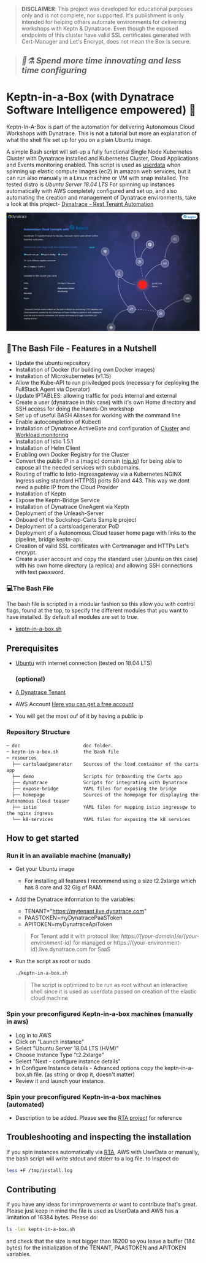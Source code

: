 > **DISCLAIMER**: This project was developed for educational purposes only and is not complete, nor supported. It's publishment is only intended for helping others automate environments for delivering workshops with Keptn & Dynatrace. Even though the exposed endpoints of this cluster have valid SSL certificates generated with Cert-Manager and Let's Encrypt, does not mean the Box is secure.    

> ## ***🥼⚗ Spend more time innovating and less time configuring***

# Keptn-in-a-Box (with Dynatrace Software Intelligence empowered) 🎁

Keptn-In-A-Box is part of the automation for delivering Autonomous Cloud Workshops with Dynatrace. This is not a tutorial but more an explanation of what the shell file set up for you on a plain Ubuntu image. 

A simple Bash script will set-up a fully functional Single Node Kubernetes Cluster with Dynatrace installed and Kubernetes Cluster, Cloud Applications and Events monitoring enabled. This script is used as [userdata](https://docs.aws.amazon.com/AWSEC2/latest/UserGuide/user-data.html) when spinning up elastic compute images (ec2) in amazon web services, but it can run also manually in a Linux machine or VM with snap installed. The tested distro is  *Ubuntu Server 18.04 LTS*
For spinning up instances automatically with AWS completely configured and set up, and also automating the creation and management of Dynatrace environments, take a look at this project- [Dynatrace - Rest Tenant Automation](https://github.com/sergiohinojosa/Dynatrace-REST-Tenant-Automation) 


![#](doc/ac-concepts-keptninabox.png)

## 🥜The Bash File - Features in a Nutshell
- Update the ubuntu repository
- Installation of Docker (for building own Docker images)
- Installation of Microkubernetes (v1.15)
- Allow the Kube-API to run priviledged pods (necessary for deploying the FullStack Agent via Operator)
- Update IPTABLES: allowing traffic for pods internal and external
- Create a user (dynatrace in this case) with it's own Home directory and SSH access for doing the Hands-On workshop
- Set up of useful BASH Aliases for working with the command line
- Enable autocompletion of Kubectl
- Installation of Dynatrace ActiveGate and configuration of [Cluster](https://www.dynatrace.com/support/help/technology-support/cloud-platforms/kubernetes/monitoring/connect-kubernetes-clusters-to-dynatrace/) and [Workload monitoring](https://www.dynatrace.com/support/help/technology-support/cloud-platforms/kubernetes/monitoring/monitor-workloads-kubernetes/)
- Installation of Istio 1.5.1 
- Installation of Helm Client
- Enabling own Docker Registry for the Cluster
- Convert the public IP in a (magic) domain ([nip.io](https://nip.io/)) for being able to expose all the needed services with subdomains.
- Routing of traffic to Istio-Ingressgateway via a Kubernetes NGINX Ingress using standard HTTP(S) ports 80 and 443. This way we dont need a public IP from the Cloud Provider
- Installation of Keptn 
- Expose the Keptn-Bridge Service
- Installation of Dynatrace OneAgent via Keptn
- Deployment of the Unleash-Server
- Onboard of the Sockshop-Carts Sample project
- Deployment of a cartsloadgenerator PoD
- Deployment of a Autonomous Cloud teaser home page with links to the pipeline, bridge keptn-api. 
- Creation of valid SSL certificates with Certmanager and HTTPs Let's encrypt.
- Create a user account and copy the standard user (ubuntu on this case) with his own home directory (a replica) and allowing SSH connections with text password. 

### 💻The Bash File

The bash file is scripted in a modular fashion so this allow you with control flags, found at the top, to specify the different modules that you want to have installed. By default all modules are set to true. 

- [keptn-in-a-box.sh](keptn-in-a-box.sh)

## Prerequisites

- [Ubuntu](https://ubuntu.com/#download) with internet connection (tested on 18.04 LTS)

  ### (optional)

- [A Dynatrace Tenant](https://www.dynatrace.com/trial/) 
- AWS Account [Here you can get a free account](https://aws.amazon.com/free/)
- You will get the most ouf of it by having a public ip

### Repository Structure
```
─ doc                       doc folder.
─ keptn-in-a-box.sh         the Bash file
─ resources                 
  ├── cartsloadgenerator    Sources of the load container of the carts app 
  ├── demo                  Scripts for Onboarding the Carts app  
  ├── dynatrace             Scripts for integrating with Dynatrace
  ├── expose-bridge         YAML files for exposing the bridge
  ├── homepage              Sources of the homepage for displaying the Autonomous Cloud teaser  
  ├── istio                 YAML files for mapping istio ingressgw to the nginx ingress
  └── k8-services           YAML files for exposing the k8 services
```

## How to get started
### Run it in an available machine  (manually)
- Get your Ubuntu image 
	
	- For installing all features I recommend using a size t2.2xlarge which has 8 core and 32 Gig of RAM. 
	
- Add the Dynatrace information to the variables:

	- TENANT="https://mytenant.live.dynatrace.com"
	- PAASTOKEN=myDynatracePaaSToken
	- APITOKEN=myDynatraceApiToken

     > For Tenant add it with protocol like:
     >  *https://{your-domain}/e/{your-environment-id}* 
     > for managed or 
     > https://{your-environment-id}.live.dynatrace.com 
     > for SaaS

- Run the script as root or sudo 

  ```bash
  ./keptn-in-a-box.sh
  ```

  > The script is optimized to be run as root without an interactive shell since it is used as userdata passed on creation of the elastic cloud machine


### Spin your preconfigured Keptn-in-a-box machines  (manually in aws)
- Log in to AWS
- Click on "Launch instance"
- Select "Ubuntu Server 18.04 LTS (HVM)"
- Choose Instance Type "t2.2xlarge"
- Select "Next - configure instance details"
- In Configure Instance details - Advanced options copy the keptn-in-a-box.sh file. (as string or drop it, doesn't matter)
- Review it and launch your instance.

### Spin your preconfigured Keptn-in-a-box machines  (automated)

- Description to be added. Please see the [RTA project](https://github.com/sergiohinojosa/Dynatrace-REST-Tenant-Automation) for reference



## Troubleshooting and inspecting the installation
If you spin instances automatically via [RTA](https://github.com/sergiohinojosa/Dynatrace-REST-Tenant-Automation), AWS with UserData or manually, the bash script will write stdout and stderr to a log file. to Inspect do 

```bash
less +F /tmp/install.log
```


## Contributing

If you have any ideas for immprovements or want to contribute that's great. Please just keep in mind the file is used as UserData and AWS has a limitation of 16384 bytes. Please do:
```bash
ls -las keptn-in-a-box.sh 
```
and check that the size is not bigger than 16200 so you leave a buffer (184 bytes) for the initialization of the TENANT, PAASTOKEN and APITOKEN variables.


